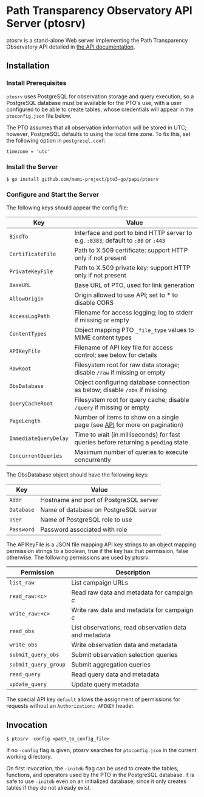 # Path Transparency Observatory API Server (ptosrv)

ptosrv is a stand-alone Web server implementing the Path Transparency Observatory API detailed in [the API documentation](API.md).

## Installation

### Install Prerequisites

`ptosrv` uses PostgreSQL for observation storage and query execution, so a
PostgreSQL database must be available for the PTO's use, with a user
configured to be able to create tables, whose credentials will appear in the
`ptoconfig.json` file below.

The PTO assumes that all observation information will be stored in UTC;
however, PostgreSQL defaults to using the local time zone. To fix this, set
the following option in `postgresql.conf`:

```
timezone = 'utc'
```

### Install the Server

```
$ go install github.com/mami-project/pto3-go/papi/ptosrv
```

### Configure and Start the Server

The following keys should appear the config file:

| Key               | Value                                                                             |
| ----------------- | --------------------------------------------------------------------------------- |
| `BindTo`          | Interface and port to bind HTTP server to e.g. `:8383`; default to `:80` or `:443`| 
| `CertificateFile` | Path to X.509 certificate: support HTTP only if not present                       |
| `PrivateKeyFile`  | Path to X.509 private key: support HTTP only if not present                       |
| `BaseURL`         | Base URL of PTO, used for link generation                                         |
| `AllowOrigin`     | Origin allowed to use API; set to * to disable CORS                               |
| `AccessLogPath`   | Filename for access logging; log to stderr if missing or empty                    |
| `ContentTypes`    | Object mapping PTO `_file_type` values to MIME content types                      |
| `APIKeyFile`      | Filename of API key file for access control; see below for details                |
| `RawRoot`         | Filesystem root for raw data storage; disable `/raw` if missing or empty          |
| `ObsDatabase`     | Object configuring database connection as below; disable `/obs` if missing        |
| `QueryCacheRoot`  | Filesystem root for query cache; disable `/query` if missing or empty             |
| `PageLength`      | Number of items to show on a single page (see [API](API.md) for more on pagination) |
| `ImmediateQueryDelay` | Time to wait (in milliseconds) for fast queries before returning a `pending` state |
| `ConcurrentQueries` | Maximum number of queries to execute concurrently                               |

The ObsDatabase object should have the following keys:

| Key         | Value                                       |
| ----------- | ------------------------------------------- |
| `Addr`      | Hostname and port of PostgreSQL server      |
| `Database`  | Name of database on PostgreSQL server       |
| `User`      | Name of PostgreSQL role to use              |
| `Password`  | Password associated with role               |

The APIKeyFile is a JSON file mapping API key strings to an object mapping
permission strings to a boolean, true if the key has that permission, false
otherwise. The following permissions are used by ptosrv:

| Permission      | Description                                           |
| --------------- | ----------------------------------------------------- |
| `list_raw`      | List campaign URLs                                    |
| `read_raw:<c>`  | Read raw data and metadata for campaign *c*           |
| `write_raw:<c>` | Write raw data and metadata for campaign *c*          |
| `read_obs`      | List observations, read observation data and metadata |
| `write_obs`     | Write observation data and metadata                   |
| `submit_query_obs`  | Submit observation selection queries      |
| `submit_query_group`  | Submit aggregation queries        |
| `read_query`    | Read query data and metadata                          |
| `update_query`  | Update query metadata                                 |

The special API key `default` allows the assignment of permissions for
requests without an `Authorization: APIKEY` header.

## Invocation

```
$ ptosrv -config <path_to_config_file>
```

If no `-config` flag is given, ptosrv searches for `ptoconfig.json` in the
current working directory.

On first invocation, the `-initdb` flag can be used to create the tables,
functions, and operators used by the PTO in the PostgreSQL database. It is
safe to use `-initdb` even on an initialized database, since it only creates
tables if they do not already exist.